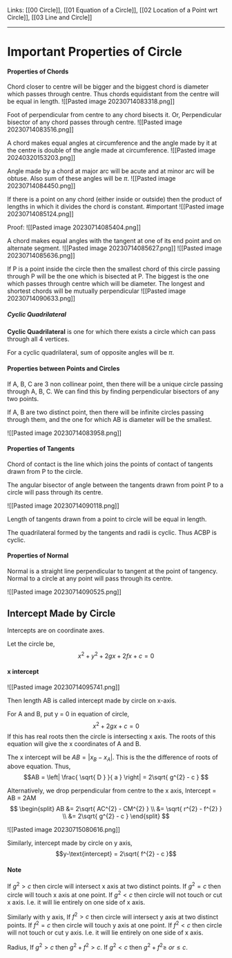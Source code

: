 Links: [[00  Circle]], [[01 Equation of a Circle]], [[02 Location of a Point wrt Circle]], [[03 Line and Circle]]
___
# Important Properties of Circle 

#### Properties of Chords
Chord closer to centre will be bigger and the biggest chord is diameter which passes through centre. Thus chords equidistant from the centre will be equal in length.
![[Pasted image 20230714083318.png]]


Foot of perpendicular from centre to any chord bisects it. 
Or, Perpendicular bisector of any chord passes through centre.
![[Pasted image 20230714083516.png]]

A chord makes equal angles at circumference and the angle made by it at the centre is double of the angle made at circumference. 
![[Pasted image 20240320153203.png]]

Angle made by a chord at major arc will be acute and at minor arc will be obtuse. Also sum of these angles will be $\pi$. 
![[Pasted image 20230714084450.png]]

If there is a point on any chord (either inside or outside) then the product of lengths in which it divides the chord is constant.  #important 
![[Pasted image 20230714085124.png]]

Proof:
![[Pasted image 20230714085404.png]]

A chord makes equal angles with the tangent at  one of its end point and on alternate segment. 
![[Pasted image 20230714085627.png]]
![[Pasted image 20230714085636.png]]


If P is a point inside the circle then the smallest chord of  this circle passing through P will be the one which is bisected at P. The biggest is the one which passes through centre which will be diameter. 
The longest and shortest chords will be mutually perpendicular 
![[Pasted image 20230714090633.png]]

##### Cyclic Quadrilateral 
**Cyclic Quadrilateral** is one for which there exists a circle which can pass through all 4 vertices. 

For a cyclic quadrilateral, sum of opposite angles will be $\pi$.

#### Properties between Points and Circles
If A, B, C are 3 non collinear point, then there will be a unique circle passing through A, B, C. We can find this by finding perpendicular bisectors of any two points.

If A, B are two distinct point, then there will be infinite circles passing through them, and the one for which AB is diameter will be the smallest. 

![[Pasted image 20230714083958.png]]

#### Properties of Tangents
Chord of contact is the line which joins the points of contact of tangents drawn from P to the circle.

The angular bisector of angle between the tangents drawn from point P to a circle will pass through its centre. 

![[Pasted image 20230714090118.png]]

Length of tangents drawn from a point to circle will be equal in length. 

The quadrilateral formed by the tangents and radii is cyclic. Thus ACBP is cyclic. 

#### Properties of Normal

Normal is a straight line perpendicular to tangent at the point of tangency. Normal to a circle at any point will pass through its centre.

![[Pasted image 20230714090525.png]]

## Intercept Made by Circle 
Intercepts are on coordinate axes. 

Let the circle be,
$$x^{2} + y^{2} + 2gx + 2fx + c = 0$$

#### x intercept 
![[Pasted image 20230714095741.png]]

Then length AB is called intercept made by circle on x-axis. 

For A and B, put y = 0 in equation of circle,
$$x^{2} + 2gx + c = 0$$
If this has real roots then the circle is intersecting x axis. The roots of this equation will give the x coordinates of A and B.

The x intercept will be $AB = |x_{B} - x_{A}|$. This is the the difference of roots of above equation. Thus,
$$AB = \left| \frac{ \sqrt{ D } }{ a } \right| = 2\sqrt{ g^{2} - c } $$

Alternatively, we drop perpendicular from centre to the x axis,
Intercept = AB = 2AM
$$
\begin{split}
AB &= 2\sqrt{ AC^{2} - CM^{2} } \\
&= \sqrt{ r^{2} - f^{2} } \\
&= 2\sqrt{ g^{2} - c }
\end{split}
$$

![[Pasted image 20230715080616.png]]

Similarly, intercept made by circle on y axis,
$$y-\text{intercept} = 2\sqrt{ f^{2} - c }$$

#### Note
If $g^{2} > c$ then circle will intersect x axis at two distinct points. 
If $g^{2} = c$ then circle will touch x axis at one point. 
If $g^{2} < c$ then circle will not touch or cut x axis. I.e. it will lie entirely on one side of x axis. 


Similarly with y axis,
If $f^{2} > c$ then circle will intersect y axis at two distinct points. 
If $f^{2} = c$ then circle will touch y axis at one point. 
If $f^{2} < c$ then circle will not touch or cut y axis. I.e. it will lie entirely on one side of x axis. 

Radius,
If $g^{2} > c$ then $g^{2} + f^{2} > c$. 
If $g^{2}< c$ then $g^{2} + f^{2} \geq\ or \leq c$.